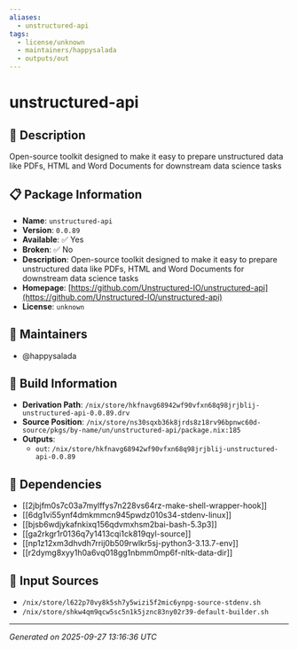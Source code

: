 ```yaml
---
aliases:
  - unstructured-api
tags:
  - license/unknown
  - maintainers/happysalada
  - outputs/out
---
```


# unstructured-api

## 📝 Description

Open-source toolkit designed to make it easy to prepare unstructured data like PDFs, HTML and Word Documents for downstream data science tasks

## 📋 Package Information

- **Name**: `unstructured-api`
- **Version**: `0.0.89`
- **Available**: ✅ Yes
- **Broken**: ✅ No
- **Description**: Open-source toolkit designed to make it easy to prepare unstructured data like PDFs, HTML and Word Documents for downstream data science tasks
- **Homepage**: [https://github.com/Unstructured-IO/unstructured-api](https://github.com/Unstructured-IO/unstructured-api)
- **License**: `unknown`
## 👥 Maintainers

- @happysalada


## 🔧 Build Information

- **Derivation Path**: `/nix/store/hkfnavg68942wf90vfxn68q98jrjblij-unstructured-api-0.0.89.drv`
- **Source Position**: `/nix/store/ns30sqxb36k8jrds8z18rv96bpnwc60d-source/pkgs/by-name/un/unstructured-api/package.nix:185`
- **Outputs**:
  - `out`:  `/nix/store/hkfnavg68942wf90vfxn68q98jrjblij-unstructured-api-0.0.89`

## 🔗 Dependencies

- [[2jbjfm0s7c03a7mylffys7n228vs64rz-make-shell-wrapper-hook]]
- [[6dg1vi55ynf4dmkmmcn945pwdz010s34-stdenv-linux]]
- [[bjsb6wdjykafnkixq156qdvmxhsm2bai-bash-5.3p3]]
- [[ga2rkgr1r0136q7y1413cqi1ck819qyl-source]]
- [[np1z12xm3dhvdh7rrij0b509rwlkr5sj-python3-3.13.7-env]]
- [[r2dymg8xyy1h0a6vq018gg1nbmm0mp6f-nltk-data-dir]]

## 📁 Input Sources

- `/nix/store/l622p70vy8k5sh7y5wizi5f2mic6ynpg-source-stdenv.sh`
- `/nix/store/shkw4qm9qcw5sc5n1k5jznc83ny02r39-default-builder.sh`

---
*Generated on 2025-09-27 13:16:36 UTC*
